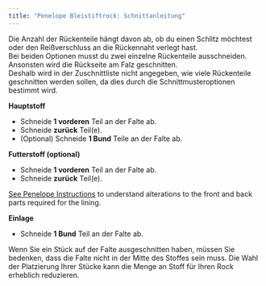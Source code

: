 ```yaml
---
title: "Penelope Bleistiftrock: Schnittanleitung"
---
```


<Note>

Die Anzahl der Rückenteile hängt davon ab, ob du einen Schlitz möchtest oder den Reißverschluss an die Rückennaht verlegt hast.  
Bei beiden Optionen musst du zwei einzelne Rückenteile ausschneiden. Ansonsten wird die Rückseite am Falz geschnitten.  
Deshalb wird in der Zuschnittliste nicht angegeben, wie viele Rückenteile geschnitten werden sollen, da dies durch die Schnittmusteroptionen bestimmt wird.

</Note>

**Hauptstoff**

- Schneide **1 vorderen** Teil an der Falte ab.
- Schneide **zurück** Teil(e).
- (Optional) Schneide **1 Bund** Teile an der Falte ab.

**Futterstoff (optional)**

- Schneide **1 vorderen** Teil an der Falte ab.
- Schneide **zurück** Teil(e).

<Note>

[See Penelope Instructions](/docs/designs/penelope/instructions/#lining) to understand alterations to the front and back parts required for the lining.

</Note>

**Einlage**

- Schneide **1 Bund** Teil an der Falte ab.

<Tip>

Wenn Sie ein Stück auf der Falte ausgeschnitten haben, müssen Sie bedenken, dass die Falte nicht in der Mitte des Stoffes sein muss.
Die Wahl der Platzierung Ihrer Stücke kann die Menge an Stoff für Ihren Rock erheblich reduzieren.

</Tip>
